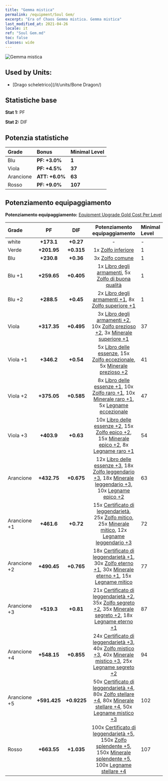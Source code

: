 ```yaml
---
title: "Gemma mistica"
permalink: /equipment/Soul Gem/
excerpt: "Era of Chaos Gemma mistica. Gemma mistica"
last_modified_at: 2021-04-26
locale: it
ref: "Soul Gem.md"
toc: false
classes: wide
---
```


  ![Gemma mistica](/images/e/e_3074.png)

## Used by Units:

* [Drago scheletrico](/it/units/Bone Dragon/) 


## Statistiche base
 **Stat 1:** PF

 **Stat 2:** DIF

## Potenzia statistiche

  |     Grade    |   Bonus | Minimal Level | 
  |:-------------|:--------|:--------------| 
  | Blu | **PF: +3.0%** | **1** | 
  | Viola | **PF: +4.5%** | **37** | 
  | Arancione | **ATT: +6.0%** | **63** | 
  | Rosso | **PF: +9.0%** | **107** | 


## Potenziamento equipaggiamento
 **Potenziamento equipaggiamento:** [Equipment Upgrade Gold Cost Per Level](/equipment/EquipmentUpgradeCostPerLevel/) 

  |          Grade      | PF | DIF | Potenziamento equipaggiamento | Minimal Level |
  |:--------------------|:---------:|:---------:|:----------------:|:--------------|
  | white | **+173.1** | **+0.27** | - | - |
  | Verde | **+201.95** | **+0.315** | 1x [Zolfo inferiore](/ItemsIT/mat_3/) | 1 |
  | Blu | **+230.8** | **+0.36** | 3x [Zolfo comune](/ItemsIT/mat_9/) | 1 |
  | Blu +1 | **+259.65** | **+0.405** | 1x [Libro degli armamenti](/ItemsIT/mat_18/), 5x [Zolfo di buona qualità](/ItemsIT/mat_15/) | 1 |
  | Blu +2 | **+288.5** | **+0.45** | 2x [Libro degli armamenti +1](/ItemsIT/mat_25/), 8x [Zolfo superiore +1](/ItemsIT/mat_22/) | 1 |
  | Viola | **+317.35** | **+0.495** | 3x [Libro degli armamenti +2](/ItemsIT/mat_32/), 10x [Zolfo prezioso +2](/ItemsIT/mat_29/), 3x [Minerale superiore +1](/ItemsIT/mat_19/) | 37 |
  | Viola +1 | **+346.2** | **+0.54** | 5x [Libro delle essenze](/ItemsIT/mat_39/), 15x [Zolfo eccezionale](/ItemsIT/mat_36/), 5x [Minerale prezioso +2](/ItemsIT/mat_26/) | 41 |
  | Viola +2 | **+375.05** | **+0.585** | 8x [Libro delle essenze +1](/ItemsIT/mat_46/), 10x [Zolfo raro +1](/ItemsIT/mat_43/), 10x [Minerale raro +1](/ItemsIT/mat_40/), 5x [Legname eccezionale](/ItemsIT/mat_34/) | 47 |
  | Viola +3 | **+403.9** | **+0.63** | 10x [Libro delle essenze +2](/ItemsIT/mat_53/), 15x [Zolfo epico +2](/ItemsIT/mat_50/), 15x [Minerale epico +2](/ItemsIT/mat_47/), 8x [Legname raro +1](/ItemsIT/mat_41/) | 54 |
  | Arancione | **+432.75** | **+0.675** | 12x [Libro delle essenze +3](/ItemsIT/mat_60/), 18x [Zolfo leggendario +3](/ItemsIT/mat_57/), 18x [Minerale leggendario +3](/ItemsIT/mat_54/), 10x [Legname epico +2](/ItemsIT/mat_48/) | 63 |
  | Arancione +1 | **+461.6** | **+0.72** | 15x [Certificato di leggendarietà](/ItemsIT/mat_67/), 25x [Zolfo mitico](/ItemsIT/mat_64/), 25x [Minerale mitico](/ItemsIT/mat_61/), 12x [Legname leggendario +3](/ItemsIT/mat_55/) | 72 |
  | Arancione +2 | **+490.45** | **+0.765** | 18x [Certificato di leggendarietà +1](/ItemsIT/mat_74/), 30x [Zolfo eterno +1](/ItemsIT/mat_71/), 30x [Minerale eterno +1](/ItemsIT/mat_68/), 15x [Legname mitico](/ItemsIT/mat_62/) | 77 |
  | Arancione +3 | **+519.3** | **+0.81** | 21x [Certificato di leggendarietà +2](/ItemsIT/mat_81/), 35x [Zolfo segreto +2](/ItemsIT/mat_78/), 35x [Minerale segreto +2](/ItemsIT/mat_75/), 18x [Legname eterno +1](/ItemsIT/mat_69/) | 87 |
  | Arancione +4 | **+548.15** | **+0.855** | 24x [Certificato di leggendarietà +3](/ItemsIT/mat_88/), 40x [Zolfo mistico +3](/ItemsIT/mat_85/), 40x [Minerale mistico +3](/ItemsIT/mat_82/), 25x [Legname segreto +2](/ItemsIT/mat_76/) | 94 |
  | Arancione +5 | **+591.425** | **+0.9225** | 50x [Certificato di leggendarietà +4](/ItemsIT/mat_95/), 80x [Zolfo stellare +4](/ItemsIT/mat_92/), 80x [Minerale stellare +4](/ItemsIT/mat_89/), 50x [Legname mistico +3](/ItemsIT/mat_83/) | 102 |
  | Rosso | **+663.55** | **+1.035** | 100x [Certificato di leggendarietà +5](/ItemsIT/mat_102/), 150x [Zolfo splendente +5](/ItemsIT/mat_99/), 150x [Minerale splendente +5](/ItemsIT/mat_96/), 100x [Legname stellare +4](/ItemsIT/mat_90/) | 107 |

